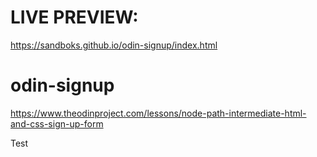 # LIVE PREVIEW:
https://sandboks.github.io/odin-signup/index.html

# odin-signup
https://www.theodinproject.com/lessons/node-path-intermediate-html-and-css-sign-up-form

Test
